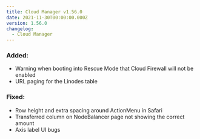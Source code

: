 ```yaml
---
title: Cloud Manager v1.56.0
date: 2021-11-30T00:00:00.000Z
version: 1.56.0
changelog:
  - Cloud Manager
---
```


### Added:

- Warning when booting into Rescue Mode that Cloud Firewall will not be enabled
- URL paging for the Linodes table

### Fixed:

- Row height and extra spacing around ActionMenu in Safari
- Transferred column on NodeBalancer page not showing the correct amount
- Axis label UI bugs
